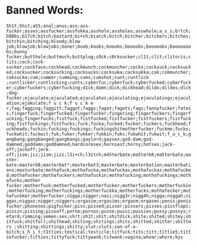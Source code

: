# Banned Words:
```5h1t;5hit;a55;anal;anus;ass;ass-fucker;asses;assfucker;assfukka;asshole;assholes;asswhole;a_s_s;b!tch;b00bs;b17ch;b1tch;bastard;bi+ch;biatch;bitch;bitcher;bitchers;bitches;bitchin;bitching;bloody;blow job;blowjob;blowjobs;boner;boob;boobs;booobs;boooobs;booooobs;booooooobs;bunny fucker;butthole;buttmuch;buttplug;c0ck;c0cksucker;cl1t;clit;clitoris;clits;cock;cock-sucker;cockface;cockhead;cockmunch;cockmuncher;cocks;cocksuck;cocksucked;cocksucker;cocksucking;cocksucks;cocksuka;cocksukka;cok;cokmuncher;coksucka;cum;cummer;cumming;cums;cumshot;cunt;cuntlick ;cuntlicker;cuntlicking;cunts;cyberfuc;cyberfuck;cyberfucked;cyberfucker;cyberfuckers;cyberfucking;d1ck;damn;dick;dickhead;dildo;dildos;dlck;dog-fucker;ejaculate;ejaculated;ejaculates;ejaculating;ejaculatings;ejaculation;ejakulate;f u c k;f u c k e r;fag;fagging;faggitt;faggot;faggs;fagot;fagots;fags;fannyfucker;fatass;fingerfuck;fingerfucked;fingerfucker;fingering;fingerfuckers;fingerfucking;fingerfucks;fistfuck;fistfucked;fistfucker;fistfuckers;fistfucking;fistfuckings;fistfucks;fuck;fucka;fucked;fucker;fuckers;fuckhead;fuckheads;fuckin;fucking;fuckings;fuckingshitmotherfucker;fuckme;fucks;fuckwhit;fuckwit;fuk;fuker;fukker;fukkin;fuks;fukwhit;fukwit;f_u_c_k;gangbang;gangbanged;gangbangs;gaylord;gaysex;god-dam;god-damned;goddamn;goddamned;hardcoresex;horniest;horny;hotsex;jack-off;jackoff;jerk-off;jism;jiz;jizm;jizz;l3i+ch;l3itch;m45terbate;ma5terb8;ma5terbate;master-bate;masterb8;masterbat*;masterbat3;masterbate;masterbation;masterbations;masturbate;mothafuck;mothafucka;mothafuckas;mothafuckaz;mothafucked;mothafucker;mothafuckers;mothafuckin;mothafucking;mothafuckings;mothafucks;mother fucker;motherfuck;motherfucked;motherfucker;motherfuckers;motherfuckin;motherfucking;motherfuckings;motherfuckka;motherfucks;muthafecker;muthafuckker;mutherfucker;n1gga;n1gger;nazi;nigg3r;nigg4h;nigga;niggah;niggas;niggaz;nigger;niggers;orgasim;orgasims;orgasm;orgasms;penis;penisfucker;phonesex;pigfucker;piss;pissed;pisser;pissers;pisses;pissflaps;pissin;pissing;pissoff;porno;pornos;pusse;pussi;pussies;pussy;pussys;retard;rimming;semen;sex;sh!t;sh1t;shit;shitdick;shite;shited;shitey;shitfuck;shitfull;shithead;shiting;shitings;shits;shitted;shitter;shitters ;shitting;shittings;shitty;slut;sluts;son-of-a-bitch;s_h_i_t;t1tties;testical;testicle;titfuck;tits;titt;tittie5;tittiefucker;titties;tittyfuck;tittywank;titwank;vagina;whoar;whore;kys```
